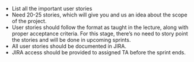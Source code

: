 * List all the important user stories
* Need 20-25 stories, which will give you and us an idea about the scope of the project.
* User stories should follow the format as taught in the lecture, along with proper acceptance criteria. For this stage, there’s no need to story point the stories and will be done in upcoming sprints.
* All user stories should be documented in JIRA.
* JIRA access should be provided to assigned TA before the sprint ends.